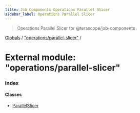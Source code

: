 ```yaml
---
title: Job Components Operations Parallel Slicer
sidebar_label: Operations Parallel Slicer
---
```


> Operations Parallel Slicer for @terascope/job-components

[Globals](../overview.md) / ["operations/parallel-slicer"](_operations_parallel_slicer_.md) /

# External module: "operations/parallel-slicer"

### Index

#### Classes

* [ParallelSlicer](../classes/_operations_parallel_slicer_.parallelslicer.md)
